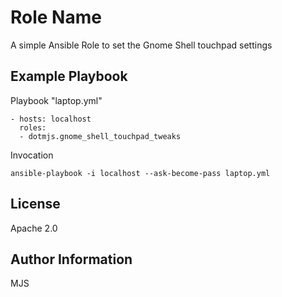 Role Name
=========

A simple Ansible Role to set the Gnome Shell touchpad settings

Example Playbook
----------------

Playbook "laptop.yml"

    - hosts: localhost
      roles:
      - dotmjs.gnome_shell_touchpad_tweaks

Invocation

    ansible-playbook -i localhost --ask-become-pass laptop.yml

License
-------

Apache 2.0

Author Information
------------------
MJS
